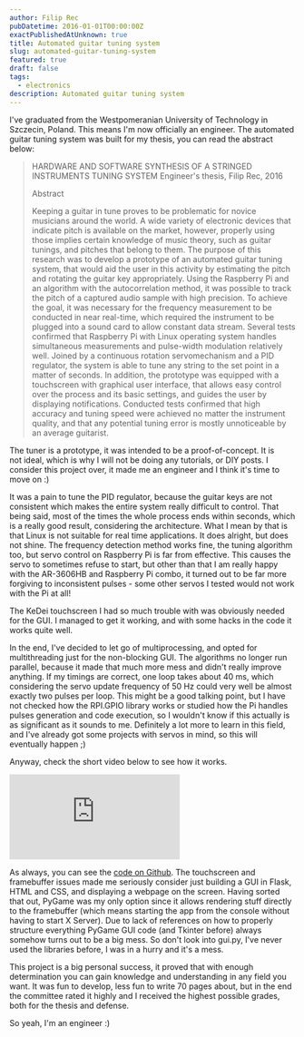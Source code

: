 ```yaml
---
author: Filip Rec
pubDatetime: 2016-01-01T00:00:00Z
exactPublishedAtUnknown: true
title: Automated guitar tuning system
slug: automated-guitar-tuning-system
featured: true
draft: false
tags:
  - electronics
description: Automated guitar tuning system
---
```


I've graduated from the Westpomeranian University of Technology in Szczecin, Poland. This means I'm now officially an engineer. The automated guitar tuning system was built for my thesis, you can read the abstract below:

> HARDWARE AND SOFTWARE SYNTHESIS OF A STRINGED INSTRUMENTS TUNING SYSTEM
> Engineer's thesis, Filip Rec, 2016
>
> Abstract
>
> Keeping a guitar in tune proves to be problematic for novice musicians around the world. A wide variety of electronic devices that indicate pitch is available on the market, however, properly using those implies certain knowledge of music theory, such as guitar tunings, and pitches that belong to them. The purpose of this research was to develop a prototype of an automated guitar tuning system, that would aid the user in this activity by estimating the pitch and rotating the guitar key appropriately. Using the Raspberry Pi and an algorithm with the autocorrelation method, it was possible to track the pitch of a captured audio sample with high precision. To achieve the goal, it was necessary for the frequency measurement to be conducted in near real-time, which required the instrument to be plugged into a sound card to allow constant data stream. Several tests confirmed that Raspberry Pi with Linux operating system handles simultaneous measurements and pulse-width modulation relatively well. Joined by a continuous rotation servomechanism and a PID regulator, the system is able to tune any string to the set point in a matter of seconds. In addition, the prototype was equipped with a touchscreen with graphical user interface, that allows easy control over the process and its basic settings, and guides the user by displaying notifications. Conducted tests confirmed that high accuracy and tuning speed were achieved no matter the instrument quality, and that any potential tuning error is mostly unnoticeable by an average guitarist.

The tuner is a prototype, it was intended to be a proof-of-concept. It is not ideal, which is why I will not be doing any tutorials, or DIY posts. I consider this project over, it made me an engineer and I think it's time to move on :)

It was a pain to tune the PID regulator, because the guitar keys are not consistent which makes the entire system really difficult to control. That being said, most of the times the whole process ends within seconds, which is a really good result, considering the architecture. What I mean by that is that Linux is not suitable for real time applications. It does alright, but does not shine. The frequency detection method works fine, the tuning algorithm too, but servo control on Raspberry Pi is far from effective. This causes the servo to sometimes refuse to start, but other than that I am really happy with the AR-3606HB and Raspberry Pi combo, it turned out to be far more forgiving to inconsistent pulses - some other servos I tested would not work with the Pi at all!

The KeDei touchscreen I had so much trouble with was obviously needed for the GUI. I managed to get it working, and with some hacks in the code it works quite well.

In the end, I've decided to let go of multiprocessing, and opted for multithreading just for the non-blocking GUI. The algorithms no longer run parallel, because it made that much more mess and didn't really improve anything. If my timings are correct, one loop takes about 40 ms, which considering the servo update frequency of 50 Hz could very well be almost exactly two pulses per loop. This might be a good talking point, but I have not checked how the RPI.GPIO library works or studied how the Pi handles pulses generation and code execution, so I wouldn't know if this actually is as significant as it sounds to me. Definitely a lot more to learn in this field, and I've already got some projects with servos in mind, so this will eventually happen ;)

Anyway, check the short video below to see how it works.

<iframe src="https://www.youtube.com/embed/UIllShJdyeE" title="" frameborder="0" allow="accelerometer; autoplay; clipboard-write; encrypted-media; gyroscope; picture-in-picture; web-share" referrerpolicy="strict-origin-when-cross-origin" allowfullscreen></iframe>

As always, you can see the [code on Github](https://github.com/zefj/guitar-tuning-system). The touchscreen and framebuffer issues made me seriously consider just building a GUI in Flask, HTML and CSS, and displaying a webpage on the screen. Having sorted that out, PyGame was my only option since it allows rendering stuff directly to the framebuffer (which means starting the app from the console without having to start X Server). Due to lack of references on how to properly structure everything PyGame GUI code (and Tkinter before) always somehow turns out to be a big mess. So don't look into gui.py, I've never used the libraries before, I was in a hurry and it's a mess.

This project is a big personal success, it proved that with enough determination you can gain knowledge and understanding in any field you want. It was fun to develop, less fun to write 70 pages about, but in the end the committee rated it highly and I received the highest possible grades, both for the thesis and defense.

So yeah, I'm an engineer :)
